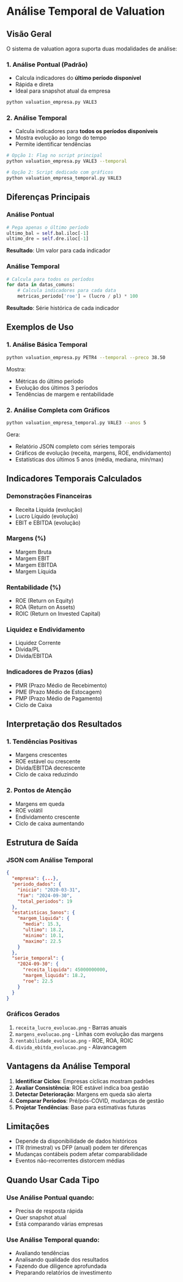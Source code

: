 # Análise Temporal de Valuation

## Visão Geral

O sistema de valuation agora suporta duas modalidades de análise:

### 1. Análise Pontual (Padrão)
- Calcula indicadores do **último período disponível**
- Rápida e direta
- Ideal para snapshot atual da empresa

```bash
python valuation_empresa.py VALE3
```

### 2. Análise Temporal
- Calcula indicadores para **todos os períodos disponíveis**
- Mostra evolução ao longo do tempo
- Permite identificar tendências

```bash
# Opção 1: Flag no script principal
python valuation_empresa.py VALE3 --temporal

# Opção 2: Script dedicado com gráficos
python valuation_empresa_temporal.py VALE3
```

## Diferenças Principais

### Análise Pontual
```python
# Pega apenas o último período
ultimo_bal = self.bal.iloc[-1]
ultimo_dre = self.dre.iloc[-1]
```

**Resultado**: Um valor para cada indicador

### Análise Temporal
```python
# Calcula para todos os períodos
for data in datas_comuns:
    # Calcula indicadores para cada data
    metricas_periodo['roe'] = (lucro / pl) * 100
```

**Resultado**: Série histórica de cada indicador

## Exemplos de Uso

### 1. Análise Básica Temporal
```bash
python valuation_empresa.py PETR4 --temporal --preco 38.50
```

Mostra:
- Métricas do último período
- Evolução dos últimos 3 períodos
- Tendências de margem e rentabilidade

### 2. Análise Completa com Gráficos
```bash
python valuation_empresa_temporal.py VALE3 --anos 5
```

Gera:
- Relatório JSON completo com séries temporais
- Gráficos de evolução (receita, margens, ROE, endividamento)
- Estatísticas dos últimos 5 anos (média, mediana, min/max)

## Indicadores Temporais Calculados

### Demonstrações Financeiras
- Receita Líquida (evolução)
- Lucro Líquido (evolução)
- EBIT e EBITDA (evolução)

### Margens (%)
- Margem Bruta
- Margem EBIT
- Margem EBITDA
- Margem Líquida

### Rentabilidade (%)
- ROE (Return on Equity)
- ROA (Return on Assets)
- ROIC (Return on Invested Capital)

### Liquidez e Endividamento
- Liquidez Corrente
- Dívida/PL
- Dívida/EBITDA

### Indicadores de Prazos (dias)
- PMR (Prazo Médio de Recebimento)
- PME (Prazo Médio de Estocagem)
- PMP (Prazo Médio de Pagamento)
- Ciclo de Caixa

## Interpretação dos Resultados

### 1. Tendências Positivas
- Margens crescentes
- ROE estável ou crescente
- Dívida/EBITDA decrescente
- Ciclo de caixa reduzindo

### 2. Pontos de Atenção
- Margens em queda
- ROE volátil
- Endividamento crescente
- Ciclo de caixa aumentando

## Estrutura de Saída

### JSON com Análise Temporal
```json
{
  "empresa": {...},
  "periodo_dados": {
    "inicio": "2020-03-31",
    "fim": "2024-09-30",
    "total_periodos": 19
  },
  "estatisticas_5anos": {
    "margem_liquida": {
      "media": 15.3,
      "ultimo": 18.2,
      "minimo": 10.1,
      "maximo": 22.5
    }
  },
  "serie_temporal": {
    "2024-09-30": {
      "receita_liquida": 45000000000,
      "margem_liquida": 18.2,
      "roe": 22.5
    }
  }
}
```

### Gráficos Gerados
1. `receita_lucro_evolucao.png` - Barras anuais
2. `margens_evolucao.png` - Linhas com evolução das margens
3. `rentabilidade_evolucao.png` - ROE, ROA, ROIC
4. `divida_ebitda_evolucao.png` - Alavancagem

## Vantagens da Análise Temporal

1. **Identificar Ciclos**: Empresas cíclicas mostram padrões
2. **Avaliar Consistência**: ROE estável indica boa gestão
3. **Detectar Deterioração**: Margens em queda são alerta
4. **Comparar Períodos**: Pré/pós-COVID, mudanças de gestão
5. **Projetar Tendências**: Base para estimativas futuras

## Limitações

- Depende da disponibilidade de dados históricos
- ITR (trimestral) vs DFP (anual) podem ter diferenças
- Mudanças contábeis podem afetar comparabilidade
- Eventos não-recorrentes distorcem médias

## Quando Usar Cada Tipo

### Use Análise Pontual quando:
- Precisa de resposta rápida
- Quer snapshot atual
- Está comparando várias empresas

### Use Análise Temporal quando:
- Avaliando tendências
- Analisando qualidade dos resultados
- Fazendo due diligence aprofundada
- Preparando relatórios de investimento
